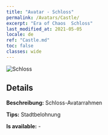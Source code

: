 ```yaml
---
title: "Avatar - Schloss"
permalink: /Avatars/Castle/
excerpt: "Era of Chaos  Schloss"
last_modified_at: 2021-05-05
locale: de
ref: "Castle.md"
toc: false
classes: wide
---
```

 ![Schloss](/images/a/avatarFrame_11.png)

## Details

 **Beschreibung:** Schloss-Avatarrahmen 

 **Tips:** Stadtbelohnung 

 **Is available:**  - 

